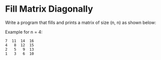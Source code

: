 Fill Matrix Diagonally
======================

Write a program that fills and prints a matrix of size (n, n) as shown below: 

Example for n = 4:

    7  11  14  16
    4   8  12  15
    2   5   9  13
    1   3   6  10
